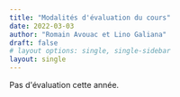 ```yaml
---
title: "Modalités d'évaluation du cours"
date: 2022-03-03
author: "Romain Avouac et Lino Galiana"
draft: false
# layout options: single, single-sidebar
layout: single
---
```



Pas d'évaluation cette année.
